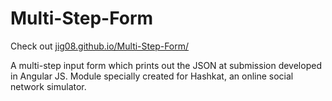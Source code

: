 # Multi-Step-Form

Check out [jig08.github.io/Multi-Step-Form/](https://jig08.github.io/Multi-Step-Form/)

A multi-step input form which prints out the JSON at submission developed in Angular JS. Module specially created for Hashkat, an online social network simulator.


